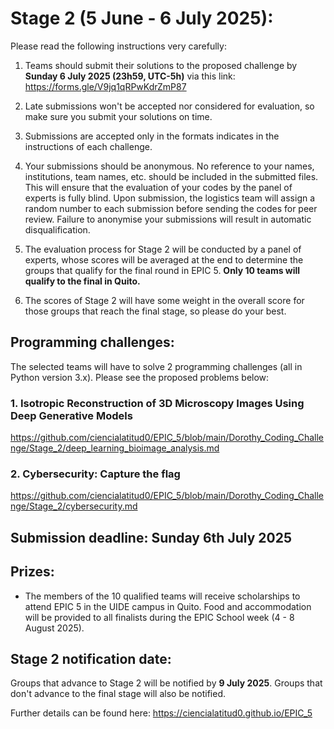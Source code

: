 # Stage 2 (5 June - 6 July 2025):

Please read the following instructions very carefully:

1. Teams should submit their solutions to the proposed challenge by **Sunday 6 July 2025 (23h59, UTC-5h)** via this link: https://forms.gle/V9jq1qRPwKdrZmP87

2. Late submissions won't be accepted nor considered for evaluation, so make sure you submit your solutions on time.

3. Submissions are accepted only in the formats indicates in the instructions of each challenge.

4. Your submissions should be anonymous. No reference to your names, institutions, team names, etc. should be included in the submitted files. This will ensure that the evaluation of your codes by the panel of experts is fully blind. Upon submission, the logistics team will assign a random number to each submission before sending the codes for peer review. Failure to anonymise your submissions will result in automatic disqualification.

5. The evaluation process for Stage 2 will be conducted by a panel of experts, whose scores will be averaged at the end to determine the groups that qualify for the final round in EPIC 5. **Only 10 teams will qualify to the final in Quito.**
  
6. The scores of Stage 2 will have some weight in the overall score for those groups that reach the final stage, so please do your best.

## Programming challenges:

The selected teams will have to solve 2 programming challenges (all in Python version 3.x). Please see the proposed problems below:

### 1. Isotropic Reconstruction of 3D Microscopy Images Using Deep Generative Models

https://github.com/ciencialatitud0/EPIC_5/blob/main/Dorothy_Coding_Challenge/Stage_2/deep_learning_bioimage_analysis.md

### 2. Cybersecurity: Capture the flag
  
https://github.com/ciencialatitud0/EPIC_5/blob/main/Dorothy_Coding_Challenge/Stage_2/cybersecurity.md


## Submission deadline: Sunday 6th July 2025

## Prizes:

- The members of the 10 qualified teams will receive scholarships to attend EPIC 5 in the UIDE campus in Quito. Food and accommodation will be provided to all finalists during the EPIC School week (4 - 8 August 2025).

## Stage 2 notification date:

Groups that advance to Stage 2 will be notified by **9 July 2025**. Groups that don't advance to the final stage will also be notified.

Further details can be found here: https://ciencialatitud0.github.io/EPIC_5
